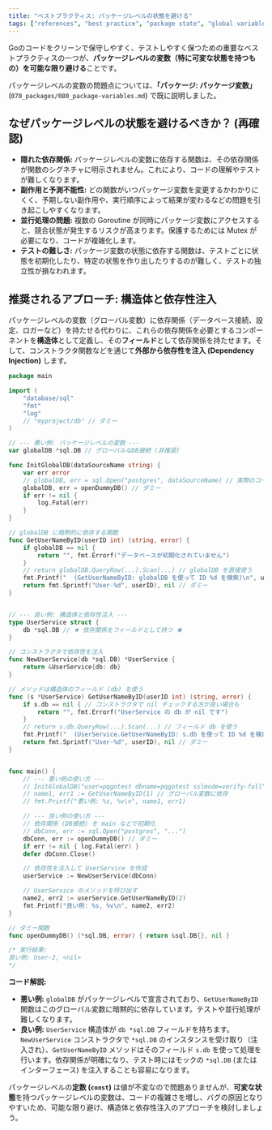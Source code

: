 ```yaml
---
title: "ベストプラクティス: パッケージレベルの状態を避ける"
tags: ["references", "best practice", "package state", "global variables", "dependency injection", "struct"]
---
```


Goのコードをクリーンで保守しやすく、テストしやすく保つための重要なベストプラクティスの一つが、**パッケージレベルの変数（特に可変な状態を持つもの）を可能な限り避ける**ことです。

パッケージレベルの変数の問題点については、**「パッケージ: パッケージ変数」** (`070_packages/080_package-variables.md`) で既に説明しました。

## なぜパッケージレベルの状態を避けるべきか？ (再確認)

*   **隠れた依存関係:** パッケージレベルの変数に依存する関数は、その依存関係が関数のシグネチャに明示されません。これにより、コードの理解やテストが難しくなります。
*   **副作用と予測不能性:** どの関数がいつパッケージ変数を変更するかわかりにくく、予期しない副作用や、実行順序によって結果が変わるなどの問題を引き起こしやすくなります。
*   **並行処理の問題:** 複数の Goroutine が同時にパッケージ変数にアクセスすると、競合状態が発生するリスクが高まります。保護するためには Mutex が必要になり、コードが複雑化します。
*   **テストの難しさ:** パッケージ変数の状態に依存する関数は、テストごとに状態を初期化したり、特定の状態を作り出したりするのが難しく、テストの独立性が損なわれます。

## 推奨されるアプローチ: 構造体と依存性注入

パッケージレベルの変数（グローバル変数）に依存関係（データベース接続、設定、ロガーなど）を持たせる代わりに、これらの依存関係を必要とするコンポーネントを**構造体**として定義し、その**フィールド**として依存関係を持たせます。そして、コンストラクタ関数などを通じて**外部から依存性を注入 (Dependency Injection)** します。

```go title="パッケージ変数 vs 構造体フィールド"
package main

import (
	"database/sql"
	"fmt"
	"log"
	// "myproject/db" // ダミー
)

// --- 悪い例: パッケージレベルの変数 ---
var globalDB *sql.DB // グローバルなDB接続 (非推奨)

func InitGlobalDB(dataSourceName string) {
	var err error
	// globalDB, err = sql.Open("postgres", dataSourceName) // 実際のコード
	globalDB, err = openDummyDB() // ダミー
	if err != nil {
		log.Fatal(err)
	}
}

// globalDB に暗黙的に依存する関数
func GetUserNameByID(userID int) (string, error) {
	if globalDB == nil {
		return "", fmt.Errorf("データベースが初期化されていません")
	}
	// return globalDB.QueryRow(...).Scan(...) // globalDB を直接使う
	fmt.Printf("  (GetUserNameByID: globalDB を使って ID %d を検索)\n", userID)
	return fmt.Sprintf("User-%d", userID), nil // ダミー
}


// --- 良い例: 構造体と依存性注入 ---
type UserService struct {
	db *sql.DB // ★ 依存関係をフィールドとして持つ ★
}

// コンストラクタで依存性を注入
func NewUserService(db *sql.DB) *UserService {
	return &UserService{db: db}
}

// メソッドは構造体のフィールド (db) を使う
func (s *UserService) GetUserNameByID(userID int) (string, error) {
	if s.db == nil { // コンストラクタで nil チェックする方が良い場合も
		return "", fmt.Errorf("UserService の db が nil です")
	}
	// return s.db.QueryRow(...).Scan(...) // フィールド db を使う
	fmt.Printf("  (UserService.GetUserNameByID: s.db を使って ID %d を検索)\n", userID)
	return fmt.Sprintf("User-%d", userID), nil // ダミー
}


func main() {
	// --- 悪い例の使い方 ---
	// InitGlobalDB("user=pqgotest dbname=pqgotest sslmode=verify-full") // 初期化が必要
	// name1, err1 := GetUserNameByID(1) // グローバル変数に依存
	// fmt.Printf("悪い例: %s, %v\n", name1, err1)

	// --- 良い例の使い方 ---
	// 依存関係 (DB接続) を main などで初期化
	// dbConn, err := sql.Open("postgres", "...")
	dbConn, err := openDummyDB() // ダミー
	if err != nil { log.Fatal(err) }
	defer dbConn.Close()

	// 依存性を注入して UserService を作成
	userService := NewUserService(dbConn)

	// UserService のメソッドを呼び出す
	name2, err2 := userService.GetUserNameByID(2)
	fmt.Printf("良い例: %s, %v\n", name2, err2)
}

// ダミー関数
func openDummyDB() (*sql.DB, error) { return &sql.DB{}, nil }

/* 実行結果:
良い例: User-2, <nil>
*/
```

**コード解説:**

*   **悪い例:** `globalDB` がパッケージレベルで宣言されており、`GetUserNameByID` 関数はこのグローバル変数に暗黙的に依存しています。テストや並行処理が難しくなります。
*   **良い例:** `UserService` 構造体が `db *sql.DB` フィールドを持ちます。`NewUserService` コンストラクタで `*sql.DB` のインスタンスを受け取り（注入され）、`GetUserNameByID` メソッドはそのフィールド `s.db` を使って処理を行います。依存関係が明確になり、テスト時にはモックの `*sql.DB` (またはインターフェース) を注入することも容易になります。

パッケージレベルの**定数 (`const`)** は値が不変なので問題ありませんが、**可変な状態**を持つパッケージレベルの変数は、コードの複雑さを増し、バグの原因となりやすいため、可能な限り避け、構造体と依存性注入のアプローチを検討しましょう。